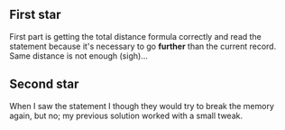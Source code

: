 ## First star

First part is getting the total distance formula correctly and read the statement because it's necessary to go **further** than the current record. Same distance is not enough (sigh)...

## Second star

When I saw the statement I though they would try to break the memory again, but no; my previous solution worked with a small tweak.
